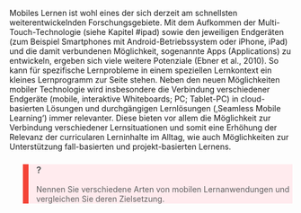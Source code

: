 <!-- filename: 07_Zentrale_Erkenntnisse.md -->
<!-- title: Zentrale Erkenntnisse -->

Mobiles Lernen ist wohl eines der sich derzeit am schnellsten weiterentwickelnden Forschungsgebiete. Mit dem Aufkommen der Multi-Touch-Technologie (siehe Kapitel #ipad) sowie den jeweiligen Endgeräten (zum Beispiel Smartphones mit Android-Betriebssystem oder iPhone, iPad) und die damit verbundenen Möglichkeit, sogenannte Apps (Applications) zu entwickeln, ergeben sich viele weitere Potenziale (Ebner et al., 2010). So kann für spezifische Lernprobleme in einem speziellen Lernkontext ein kleines Lernprogramm zur Seite stehen. Neben den neuen Möglichkeiten mobiler Technologie wird insbesondere die Verbindung verschiedener Endgeräte (mobile, interaktive Whiteboards; PC; Tablet-PC) in cloud-basierten Lösungen und durchgängigen Lernlösungen (‚Seamless Mobile Learning‘) immer relevanter. Diese bieten vor allem die Möglichkeit zur Verbindung verschiedener Lernsituationen und somit eine Erhöhung der Relevanz der curricularen Lerninhalte im Alltag, wie auch Möglichkeiten zur Unterstützung fall-basierten und projekt-basierten Lernens.

<blockquote style="background: #FFEBEE; border-left: 10px solid #F44336">

### ?

Nennen Sie verschiedene Arten von mobilen Lernanwendungen und vergleichen Sie deren Zielsetzung.

</blockquote>
